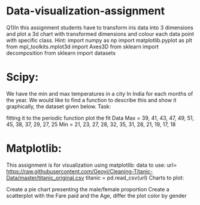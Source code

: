 # Data-visualization-assignment

Q1)In this assignment students have to transform iris data into 3 dimensions
and plot a 3d chart with transformed dimensions and colour each data
point with specific class.
Hint:
import numpy as np
import matplotlib.pyplot as plt
from mpl_toolkits.mplot3d import Axes3D
from sklearn import decomposition
from sklearn import datasets


# Scipy:
We have the min and max temperatures in a city In India for each months of the year. We would like to find a function to describe this and show it graphically, the dataset given below. Task:

fitting it to the periodic function
plot the fit Data Max = 39, 41, 43, 47, 49, 51, 45, 38, 37, 29, 27, 25 Min = 21, 23, 27, 28, 32, 35, 31, 28, 21, 19, 17, 18

# Matplotlib:
This assignment is for visualization using matplotlib: data to use: url= https://raw.githubusercontent.com/Geoyi/Cleaning-Titanic-Data/master/titanic_original.csv titanic = pd.read_csv(url) Charts to plot:

Create a pie chart presenting the male/female proportion
Create a scatterplot with the Fare paid and the Age, differ the plot color by gender




